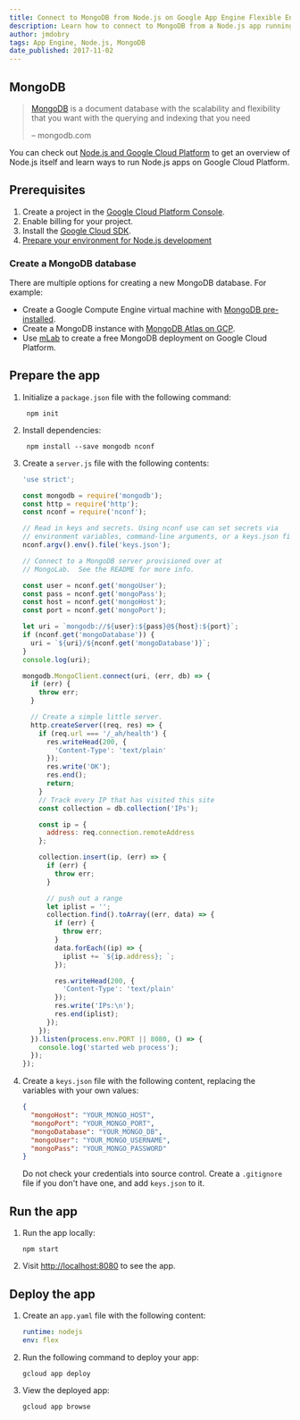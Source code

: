 ```yaml
---
title: Connect to MongoDB from Node.js on Google App Engine Flexible Environment
description: Learn how to connect to MongoDB from a Node.js app running on Google App Engine flexible environment.
author: jmdobry
tags: App Engine, Node.js, MongoDB
date_published: 2017-11-02
---
```

## MongoDB

> [MongoDB][mongo] is a document database with the scalability and flexibility
> that you want with the querying and indexing that you need
>
> – mongodb.com

You can check out [Node.js and Google Cloud Platform][nodejs-gcp] to get an
overview of Node.js itself and learn ways to run Node.js apps on Google Cloud
Platform.

## Prerequisites

1. Create a project in the [Google Cloud Platform Console](https://console.cloud.google.com/).
1. Enable billing for your project.
1. Install the [Google Cloud SDK](/sdk/).
1. [Prepare your environment for Node.js development][nodejs]

### Create a MongoDB database

There are multiple options for creating a new MongoDB database. For example:

- Create a Google Compute Engine virtual machine with [MongoDB pre-installed](/launcher/?q=mongodb).
- Create a MongoDB instance with [MongoDB Atlas on GCP](https://www.mongodb.com/cloud/atlas/mongodb-google-cloud).
- Use [mLab](https://mlab.com/google/) to create a free MongoDB deployment on Google Cloud Platform.

## Prepare the app

1. Initialize a `package.json` file with the following command:

        npm init

1. Install dependencies:

        npm install --save mongodb nconf

1. Create a `server.js` file with the following contents:

    ```js
    'use strict';

    const mongodb = require('mongodb');
    const http = require('http');
    const nconf = require('nconf');

    // Read in keys and secrets. Using nconf use can set secrets via
    // environment variables, command-line arguments, or a keys.json file.
    nconf.argv().env().file('keys.json');

    // Connect to a MongoDB server provisioned over at
    // MongoLab.  See the README for more info.

    const user = nconf.get('mongoUser');
    const pass = nconf.get('mongoPass');
    const host = nconf.get('mongoHost');
    const port = nconf.get('mongoPort');

    let uri = `mongodb://${user}:${pass}@${host}:${port}`;
    if (nconf.get('mongoDatabase')) {
      uri = `${uri}/${nconf.get('mongoDatabase')}`;
    }
    console.log(uri);

    mongodb.MongoClient.connect(uri, (err, db) => {
      if (err) {
        throw err;
      }

      // Create a simple little server.
      http.createServer((req, res) => {
        if (req.url === '/_ah/health') {
          res.writeHead(200, {
            'Content-Type': 'text/plain'
          });
          res.write('OK');
          res.end();
          return;
        }
        // Track every IP that has visited this site
        const collection = db.collection('IPs');

        const ip = {
          address: req.connection.remoteAddress
        };

        collection.insert(ip, (err) => {
          if (err) {
            throw err;
          }

          // push out a range
          let iplist = '';
          collection.find().toArray((err, data) => {
            if (err) {
              throw err;
            }
            data.forEach((ip) => {
              iplist += `${ip.address}; `;
            });

            res.writeHead(200, {
              'Content-Type': 'text/plain'
            });
            res.write('IPs:\n');
            res.end(iplist);
          });
        });
      }).listen(process.env.PORT || 8080, () => {
        console.log('started web process');
      });
    });
    ```

1.  Create a `keys.json` file with the following content, replacing the
    variables with your own values:

    ```json
    {
      "mongoHost": "YOUR_MONGO_HOST",
      "mongoPort": "YOUR_MONGO_PORT",
      "mongoDatabase": "YOUR_MONGO_DB",
      "mongoUser": "YOUR_MONGO_USERNAME",
      "mongoPass": "YOUR_MONGO_PASSWORD"
    }
    ```

    Do not check your credentials into source control. Create a `.gitignore`
    file if you don't have one, and add `keys.json` to it.

## Run the app

1.  Run the app locally:

        npm start

1.  Visit [http://localhost:8080](http://localhost:8080) to see the app.

## Deploy the app

1.  Create an `app.yaml` file with the following content:

    ```yaml
    runtime: nodejs
    env: flex
    ```

1.  Run the following command to deploy your app:

        gcloud app deploy

1.  View the deployed app:

        gcloud app browse

[mongo]: https://www.mongodb.com/
[nodejs-gcp]: running-nodejs-on-google-cloud
[nodejs]: /nodejs/docs/setup
